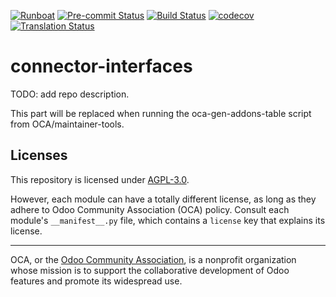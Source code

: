 
[![Runboat](https://img.shields.io/badge/runboat-Try%20me-875A7B.png)](https://runboat.odoo-community.org/builds?repo=OCA/connector-interfaces&target_branch=15.0)
[![Pre-commit Status](https://github.com/OCA/connector-interfaces/actions/workflows/pre-commit.yml/badge.svg?branch=15.0)](https://github.com/OCA/connector-interfaces/actions/workflows/pre-commit.yml?query=branch%3A15.0)
[![Build Status](https://github.com/OCA/connector-interfaces/actions/workflows/test.yml/badge.svg?branch=15.0)](https://github.com/OCA/connector-interfaces/actions/workflows/test.yml?query=branch%3A15.0)
[![codecov](https://codecov.io/gh/OCA/connector-interfaces/branch/15.0/graph/badge.svg)](https://codecov.io/gh/OCA/connector-interfaces)
[![Translation Status](https://translation.odoo-community.org/widgets/connector-interfaces-15-0/-/svg-badge.svg)](https://translation.odoo-community.org/engage/connector-interfaces-15-0/?utm_source=widget)

<!-- /!\ do not modify above this line -->

# connector-interfaces

TODO: add repo description.

<!-- /!\ do not modify below this line -->

<!-- prettier-ignore-start -->

[//]: # (addons)

This part will be replaced when running the oca-gen-addons-table script from OCA/maintainer-tools.

[//]: # (end addons)

<!-- prettier-ignore-end -->

## Licenses

This repository is licensed under [AGPL-3.0](LICENSE).

However, each module can have a totally different license, as long as they adhere to Odoo Community Association (OCA)
policy. Consult each module's `__manifest__.py` file, which contains a `license` key
that explains its license.

----
OCA, or the [Odoo Community Association](http://odoo-community.org/), is a nonprofit
organization whose mission is to support the collaborative development of Odoo features
and promote its widespread use.
